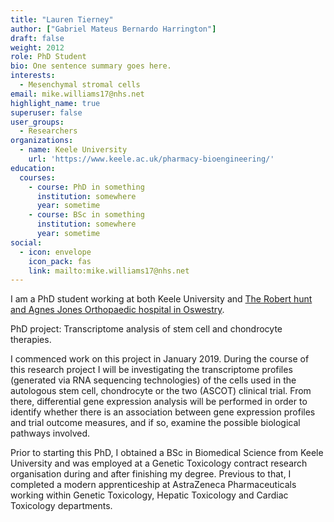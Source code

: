 ```yaml
---
title: "Lauren Tierney"
author: ["Gabriel Mateus Bernardo Harrington"]
draft: false
weight: 2012
role: PhD Student
bio: One sentence summary goes here.
interests:
  - Mesenchymal stromal cells
email: mike.williams17@nhs.net
highlight_name: true
superuser: false
user_groups:
  - Researchers
organizations:
  - name: Keele University
    url: 'https://www.keele.ac.uk/pharmacy-bioengineering/'
education:
  courses:
    - course: PhD in something
      institution: somewhere
      year: sometime
    - course: BSc in something
      institution: somewhere
      year: sometime
social:
  - icon: envelope
    icon_pack: fas
    link: mailto:mike.williams17@nhs.net
---
```


I am a PhD student working at both Keele University and [The Robert hunt and Agnes Jones Orthopaedic hospital in Oswestry](https://www.rjah.nhs.uk/).

PhD project: Transcriptome analysis of stem cell and chondrocyte therapies.

I commenced work on this project in January 2019. During the course of this research project I will be investigating the transcriptome profiles (generated via RNA sequencing technologies) of the cells used in the autologous stem cell, chondrocyte or the two (ASCOT) clinical trial. From there, differential gene expression analysis will be performed in order to identify whether there is an association between gene expression profiles and trial outcome measures, and if so, examine the possible biological pathways involved.

Prior to starting this PhD, I obtained a BSc in Biomedical Science from Keele University and was employed at a Genetic Toxicology contract research organisation during and after finishing my degree. Previous to that, I completed a modern apprenticeship at AstraZeneca Pharmaceuticals working within Genetic Toxicology, Hepatic Toxicology and Cardiac Toxicology departments.
